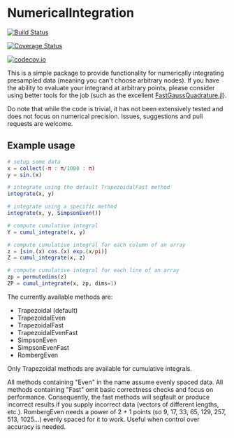 # NumericalIntegration

[![Build Status](https://travis-ci.org/dextorious/NumericalIntegration.jl.svg?branch=master)](https://travis-ci.org/deXtoRious/NumericalIntegration.jl)

[![Coverage Status](https://coveralls.io/repos/dextorious/NumericalIntegration.jl/badge.svg?branch=master&service=github)](https://coveralls.io/github/dextorious/NumericalIntegration.jl?branch=master)

[![codecov.io](http://codecov.io/github/dextorious/NumericalIntegration.jl/coverage.svg?branch=master)](http://codecov.io/github/dextorious/NumericalIntegration.jl?branch=master)

This is a simple package to provide functionality for numerically integrating presampled data (meaning you can't choose arbitrary nodes). If you have the ability to evaluate your integrand at arbitrary points, please consider using better tools for the job (such as the excellent [FastGaussQuadrature.jl](https://github.com/ajt60gaibb/FastGaussQuadrature.jl)).

Do note that while the code is trivial, it has not been extensively tested and does not focus on numerical precision. Issues, suggestions and pull requests are welcome.


## Example usage

```julia
# setup some data
x = collect(-π : π/1000 : π)
y = sin.(x)

# integrate using the default TrapezoidalFast method
integrate(x, y)

# integrate using a specific method
integrate(x, y, SimpsonEven())

# compute cumulative integral
Y = cumul_integrate(x, y)

# compute cumulative integral for each column of an array
z = [sin.(x) cos.(x) exp.(x/pi)]
Z = cumul_integrate(x, z)

# compute cumulative integral for each line of an array
zp = permutedims(z) 
ZP = cumul_integrate(x, zp, dims=1)

```

The currently available methods are:
- Trapezoidal (default)
- TrapezoidalEven
- TrapezoidalFast
- TrapezoidalEvenFast
- SimpsonEven
- SimpsonEvenFast
- RombergEven

Only Trapezoidal methods are available for cumulative integrals.

All methods containing "Even" in the name assume evenly spaced data. All methods containing "Fast" omit basic correctness checks and focus on performance. Consequently, the fast methods will segfault or produce incorrect results if you supply incorrect data (vectors of different lengths, etc.). RombergEven needs a power of 2 + 1 points (so 9, 17, 33, 65, 129, 257, 513, 1025...) evenly spaced for it to work. Useful when control over accuracy is needed. 
